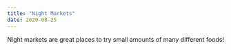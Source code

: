 ```yaml
---
title: "Night Markets"
date: 2020-08-25
---
```


Night markets are great places to try small amounts of many different foods!
